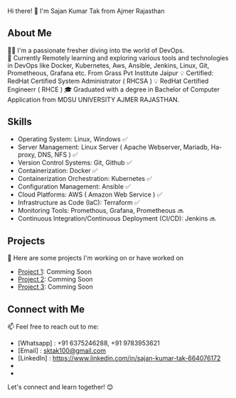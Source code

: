 Hi there! 👋 I'm Sajan Kumar Tak from Ajmer Rajasthan

## About Me
👨‍💻 I'm a passionate fresher diving into the world of DevOps.  
🌱 Currently Remotely learning and exploring various tools and technologies in DevOps like Docker, Kubernetes, Aws, Ansible, Jenkins, Linux, Git, Prometheous, Grafana etc. From Grass Pvt Institute Jaipur
💡 Certified: RedHat Certified System Administrator ( RHCSA ) 💡 RedHat Certified Engineerr ( RHCE )
🎓 Graduated with a degree in Bachelor of Computer Application from MDSU UNIVERSITY AJMER RAJASTHAN.

## Skills
- Operating System: Linux, Windows ✅
- Server Management: Linux Server ( Apache Webserver, Mariadb, Ha-proxy, DNS, NFS ) ✅
- Version Control Systems: Git, Github ✅
- Containerization: Docker ✅
- Containerization Orchestration: Kubernetes ✅
- Configuration Management: Ansible ✅
- Cloud Platforms: AWS ( Amazon Web Service ) ✅
- Infrastructure as Code (IaC): Terraform ✅
- Monitoring Tools: Promethous, Grafana, Prometheous 🔜
- Continuous Integration/Continuous Deployment (CI/CD): Jenkins 🔜
  
## Projects
🚀 Here are some projects I'm working on or have worked on 
- [Project 1](link): Comming Soon
- [Project 2](link): Comming Soon
- [Project 3](link): Comming Soon

## Connect with Me
📫 Feel free to reach out to me:
- [Whatsapp] : +91 6375246288, +91 9783953621
- [Email] : sktak100@gmail.com
- [LinkedIn] : https://www.linkedin.com/in/sajan-kumar-tak-664076172
- [Instagram]: https://www.instagram.com/sajan.tak/?hl=en
- [Facebook]: https://www.facebook.com/profile.php?id=100072704805740
  
Let's connect and learn together! 😊
